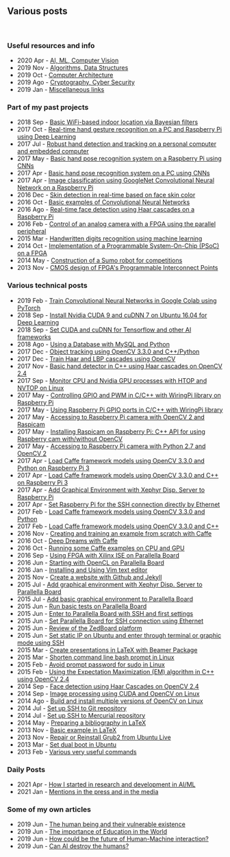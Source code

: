 <h2>Various posts</h2>
<br/>
<!-- ----------------------------------------------------------------------------------------------- -->
<!-- ----------------------------------------------------------------------------------------------- -->
<h3>Useful resources and info</h3>
<ul>
<li>2020 Apr - <a href="/posts/information/2020-04_artificial-intelligence/page.html">AI, ML, Computer Vision</a></li>
<li>2019 Nov - <a href="/posts/information/2019-11_algorithms/page.html">Algorithms, Data Structures</a></li>
<li>2019 Oct - <a href="/posts/information/2019-10_computer-architecture/page.html">Computer Architecture</a></li>
<li>2019 Ago - <a href="/posts/information/2019-08_cryptography/page.html">Cryptography, Cyber Security</a></li>
<li>2019 Jan - <a href="/posts/information/2019-01_others/page.html">Miscellaneous links</a></li>
</ul>
<!-- ----------------------------------------------------------------------------------------------- -->
<!-- ----------------------------------------------------------------------------------------------- -->
<h3>Part of my past projects</h3>
<ul>
<li>2018 Sep - <a href="/posts/projects/2018-09_basic-wifi-based-indoor-location-via-bayesian-filters/page.html">Basic WiFi-based indoor location via Bayesian filters</a></li>
<li>2017 Oct - <a href="/posts/projects/2017-10_real-time-hand-gesture-recognition-on-a-pc-and-raspberry-pi-using-deep-learning/page.html">Real-time hand gesture recognition on a PC and Raspberry Pi using Deep Learning</a></li>
<li>2017 Jul - <a href="/posts/projects/2017-07_robust-hand-detection-and-tracking-on-a-personal-computer-and-embedded-computer/page.html">Robust hand detection and tracking on a personal computer and embedded computer</a></li>
<li>2017 May - <a href="/posts/projects/2017-05_basic-hand-pose-recognition-system-on-a-raspberry-pi-using-cnns/page.html">Basic hand pose recognition system on a Raspberry Pi using CNNs</a></li>
<li>2017 Apr - <a href="/posts/projects/2017-04_basic-hand-pose-recognition-system-on-a-pc-using-cnns/page.html">Basic hand pose recognition system on a PC using CNNs</a></li>
<li>2017 Apr - <a href="/posts/projects/2017-04_image-classification-using-googlenet-convolutional-neural-network-on-a-raspberry-pi/page.html">Image classification using GoogleNet Convolutional Neural Network on a Raspberry Pi</a></li>
<li>2016 Dec - <a href="/posts/projects/2016-12_skin-detection-in-real-time-based-on-face-skin-color/page.html">Skin detection in real-time based on face skin color</a></li>
<li>2016 Oct - <a href="/posts/projects/2016-10_basic-examples-of-convolutional-neural-networks/page.html">Basic examples of Convolutional Neural Networks</a></li>
<li>2016 Ago - <a href="/posts/projects/2016-08_real-time-face-detection-using-haar-cascades-on-a-raspberry-pi/page.html">Real-time face detection using Haar cascades on a Raspberry Pi</a></li>
<li>2016 Feb - <a href="/posts/projects/2016-02_control-of-an-analog-camera-with-a-fpga-using-the-parallel-peripheral/page.html">Control of an analog camera with a FPGA using the parallel peripheral</a></li>
<li>2015 Mar - <a href="/posts/projects/2015-03_handwritten-digits-recognition-using-machine-learning/page.html">Handwritten digits recognition using machine learning</a></li>
<li>2014 Oct - <a href="/posts/projects/2014-10_implementation-of-a-programmable-system-on-chip-on-a-fpga/page.html">Implementation of a Programmable System-On-Chip (PSoC) on a FPGA</a></li>
<li>2014 May - <a href="/posts/projects/2014-05_construction-of-a-robot-sumo-for-competitions/page.html">Construction of a Sumo robot for competitions</a></li>
<li>2013 Nov - <a href="/posts/projects/2013-11_cmos-design-of-fpgas-programmable-interconnect-points/page.html">CMOS design of FPGA's Programmable Interconnect Points</a></li>
</ul>
<!-- ----------------------------------------------------------------------------------------------- -->
<!-- ----------------------------------------------------------------------------------------------- -->
<h3>Various technical posts</h3>
<ul>
<li>2019 Feb - <a href="/posts/technical/2019-02_train_convolutional_neural_networks_in_google_colab_using_pytorch/page.html">Train Convolutional Neural Networks in Google Colab using PyTorch</a></li>
<li>2018 Sep - <a href="/posts/technical/2018-09_install_cuda_9_and_cudnn_7_on_ubuntu_16_for_deep_learning/page.html">Install Nvidia CUDA 9 and cuDNN 7 on Ubuntu 16.04 for Deep Learning</a></li>
<li>2018 Sep - <a href="/posts/technical/2018-09_set_cuda_cudnn_for_tensorflow_and_other_ai_frameworks/page.html">Set CUDA and cuDNN for Tensorflow and other AI frameworks</a></li>
<li>2018 Ago - <a href="/posts/technical/2018-08_using_a_database_with_mysql_and_python/page.html">Using a Database with MySQL and Python</a></li>
<li>2017 Dec - <a href="/posts/technical/2017-12_object_tracking_using_opencv_3-3-0_and_cpp_pyhon/page.html">Object tracking using OpenCV 3.3.0 and C++/Python</a></li>
<li>2017 Dec - <a href="/posts/technical/2017-12_train_haar_and_lbp_cascades_using_opencv/page.html">Train Haar and LBP cascades using OpenCV</a></li>
<li>2017 Nov - <a href="/posts/technical/2017-11_basic_hand_detector_in_cpp_using_haar_cascades_on_opencv_2-4/page.html">Basic hand detector in C++ using Haar cascades on OpenCV 2.4</a></li>
<li>2017 Sep - <a href="/posts/technical/2017-09_monitor_cpu_and_nvidia_gpu_processes_with_htop_and_nvtop_on_linux/page.html"> Monitor CPU and Nvidia GPU processes with HTOP and NVTOP on Linux</a></li>
<li>2017 May - <a href="/posts/technical/2017-05_controlling_gpio_and_pwm_in_c_cpp_with_wiringpi_library_on_raspberry_pi/page.html">Controlling GPIO and PWM in C/C++ with WiringPi library on Raspberry Pi</a></li>
<li>2017 May - <a href="/posts/technical/2017-05_using_raspberry_pi_gpio_ports_in_c_cpp_with_wiringpi_library/page.html">Using Raspberry Pi GPIO ports in C/C++ with WiringPi library</a></li>
<li>2017 May - <a href="/posts/technical/2017-05_accessing_to_raspberry_pi_camera_with_opencv2_and_raspicam/page.html">Accessing to Raspberry Pi camera with OpenCV 2 and Raspicam</a></li>
<li>2017 May - <a href="/posts/technical/2017-05_installing_raspicam_on_raspberry_pi/page.html">Installing Raspicam on Raspberry Pi: C++ API for using Raspberry cam with/without OpenCV</a></li>
<li>2017 May - <a href="/posts/technical/2017-05_accessing_to_raspberry_pi_camera_with_python2-7_and_opencv2/page.html">Accessing to Raspberry Pi camera with Python 2.7 and OpenCV 2</a></li>
<li>2017 Apr - <a href="/posts/technical/2017-04_load_caffe_framework_models_using_opencv_3-3-0_and_python_on_raspberry_pi_3/page.html">Load Caffe framework models using OpenCV 3.3.0 and Python on Raspberry Pi 3</a></li>
<li>2017 Apr - <a href="/posts/technical/2017-04_load_caffe_framework_models_using_opencv_3-3-0_and_c++_on_raspberry_pi_3/page.html">Load Caffe framework models using OpenCV 3.3.0 and C++ on Raspberry Pi 3</a></li>
<li>2017 Apr - <a href="/posts/technical/2017-04_add_graphical_environment_xephyr_to_raspberry_pi/page.html">Add Graphical Environment with Xephyr Disp. Server to Raspberry Pi</a></li>
<li>2017 Apr - <a href="/posts/technical/2017-04_set_raspberry_pi_for_the_SSH_connection_directly_by_ethernet/page.html">Set Raspberry Pi for the SSH connection directly by Ethernet</a></li>
<li>2017 Feb - <a href="/posts/technical/2017-02_load_caffe_framework_models_using_opencv_3-3-0_and_python/page.html">Load Caffe framework models using OpenCV 3.3.0 and Python</a></li>
<li>2017 Feb - <a href="/posts/technical/2017-02_load_caffe_framework_models_using_opencv_3-3-0_and_cpp/page.html">Load Caffe framework models using OpenCV 3.3.0 and C++</a></li>
<li>2016 Nov - <a href="/posts/technical/2016-11_creating_and_training_an_example_from_scratch_with_caffe/page.html"> Creating and training an example from scratch with Caffe</a></li>
<li>2016 Oct - <a href="/posts/technical/2016-10_deep-dreams_with_Caffe/page.html"> Deep Dreams with Caffe</a></li>
<li>2016 Oct - <a href="/posts/technical/2016-10_running_some_caffe_examples_on_CPU_and_GPU/page.html"> Running some Caffe examples on CPU and GPU</a></li>
<li>2016 Sep - <a href="/posts/technical/2016-09_using_fpga_with_xilinx_ise_on_parallella_board/page.html"> Using FPGA with Xilinx ISE on Parallella Board</a></li>
<li>2016 Jun - <a href="/posts/technical/2016-06_starting_with_opencl_on_parallella_board/page.html"> Starting with OpenCL on Parallella Board</a></li>
<li>2016 Jan - <a href="/posts/technical/2016-01_installing_and_using_vim_text_editor/page.html">Installing and Using Vim text editor</a></li>
<li>2015 Nov - <a href="/posts/technical/2015-11_create_a_website_with_github_and_jekyll/page.html">Create a website with Github and Jekyll</a></li>
<li>2015 Jul - <a href="/posts/technical/2015-07_add_graphical_environment_with_xephyr_to_parallella_board/page.html"> Add graphical environment with Xephyr Disp. Server to Parallella Board</a></li>
<li>2015 Jul - <a href="/posts/technical/2015-07_add_basic_graphical_environment_to_parallella_board/page.html"> Add basic graphical environment to Parallella Board</a></li>
<li>2015 Jun - <a href="/posts/technical/2015-06_run_basic_tests_on_parallella_board/page.html"> Run basic tests on Parallella Board</a></li>
<li>2015 Jun - <a href="/posts/technical/2015-06_enter_to_parallella_board_with_ssh_and_first_settings/page.html"> Enter to Parallella Board with SSH and first settings</a></li>
<li>2015 Jun - <a href="/posts/technical/2015-06_set_parallella_board_for_ssh_connection_using_ethernet/page.html"> Set Parallella Board for SSH connection using Ethernet</a></li>
<li>2015 Jun - <a href="/posts/technical/2015-06_review_of_the_zedboard_platform/page.html">Review of the ZedBoard platform</a></li>
<li>2015 Jun - <a href="/posts/technical/2015-06_set_static_ip_on_ubuntu_and_enter_through_terminal_or_graphic_mode_with_ssh/page.html">Set static IP on Ubuntu and enter through terminal or graphic mode using SSH</a></li>
<li>2015 Mar - <a href="/posts/technical/2015-03_create_presentations_in_latex_with_beamer_package/page.html">Create presentations in LaTeX with Beamer Package</a></li>
<li>2015 Mar - <a href="/posts/technical/2015-03_shorten_command_line_bash_prompt_in_linux/page.html">Shorten command line bash prompt in Linux</a></li>
<li>2015 Feb - <a href="/posts/technical/2015-02_avoid_prompt_password_for_sudo_in_linux/page.html">Avoid prompt password for sudo in Linux</a></li>
<li>2015 Feb - <a href="/posts/technical/2015-02_expectation-maximization_em_algorithm_in_cpp_using_opencv_2-4/page.html">Using the Expectation Maximization (EM) algorithm in C++ using OpenCV 2.4</a></li>
<li>2014 Sep - <a href="/posts/technical/2014-09_face_detection_using_haar_cascades_on_opencv_2-4/page.html">Face detection using Haar Cascades on OpenCV 2.4</a></li>
<li>2014 Sep - <a href="/posts/technical/2014-09_image_processing_using_cuda_and_opencv_linux/page.html"> Image processing using CUDA and OpenCV on Linux</a></li>
<li>2014 Ago - <a href="/posts/technical/2014-08_build_and_install_multiple_versions_of_opencv_on_linux/page.html">Build and install multiple versions of OpenCV on Linux</a></li>
<li>2014 Jul - <a href="/posts/technical/2014-07_set_up_ssh_to_git_repository/page.html"> Set up SSH to Git repository</a></li>
<li>2014 Jul - <a href="/posts/technical/2014-07_set_up_ssh_to_mercurial_repository/page.html"> Set up SSH to Mercurial repository</a></li>
<li>2014 May - <a href="/posts/technical/2014-05_preparing_a_bibliography_in_latex/page.html">Preparing a bibliography in LaTeX</a></li>
<li>2013 Nov - <a href="/posts/technical/2013-11_basic_example_in_latex/page.html">Basic example in LaTeX</a></li>
<li>2013 Nov - <a href="/posts/technical/2013-11_repair_or_reinstall_grub2_from_ubuntu_live/page.html">Repair or Reinstall Grub2 from Ubuntu Live</a></li>
<li>2013 Mar - <a href="/posts/technical/2013-03_set_dual_boot_in_ubuntu/page.html">Set dual boot in Ubuntu</a></li>
<li>2013 Feb - <a href="/posts/technical/2013-02_useful_commands/page.html">Various very useful commands</a></li>
</ul>
<!-- ----------------------------------------------------------------------------------------------- -->
<!-- ----------------------------------------------------------------------------------------------- -->
<h3>Daily Posts</h3>
<ul>
<li>2021 Apr - <a href="/posts/daily/2021-04_how-i-started-in-research-development-in-ai-ml/page.html">How I started in research and development in AI/ML</a></li>
<li>2021 Jan - <a href="/posts/daily/2021-01_mentions-in-the-press-and-the-media/page.html">Mentions in the press and in the media</a></li>
<!-- <li>2020 Dec - <a href="/posts/daily/2020-12_some-of-my-attempts-of-sketching-and-drawing/page.html">Some of my attempts of sketching and drawing</a></li> -->
</ul>
<!-- ----------------------------------------------------------------------------------------------- -->
<!-- ----------------------------------------------------------------------------------------------- -->
<h3>Some of my own articles</h3>
<ul>
<!-- <li>2019 Jun - <a href="/posts/articles/short-history-a-specie-called-humans-against-natural-evolution/page.html">Short history: A specie called Humans against natural evolution</a></li> -->
<li>2019 Jun - <a href="/posts/articles/2019-06_human-being-and-their-vulnerable-existence/page.html">The human being and their vulnerable existence</a></li>
<li>2019 Jun - <a href="/posts/articles/2019-06_the-importance-of-education-in-the-world/page.html">The importance of Education in the World</a></li>
<li>2019 Jun - <a href="/posts/articles/2019-06_future-of-human-machine-interaction/page.html">How could be the future of Human-Machine interaction?</a></li>
<li>2019 Jun - <a href="/posts/articles/2019-06_can-ai-destroy-the-humans/page.html">Can AI destroy the humans?</a></li>
</ul>
<!-- ----------------------------------------------------------------------------------------------- -->
<!-- ----------------------------------------------------------------------------------------------- -->
